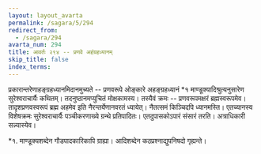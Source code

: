 ```yaml
---
layout: layout_avarta
permalink: /sagara/5/294
redirect_from:
  - /sagara/294
avarta_num: 294
title: आवर्तः २९४ -- प्रणवे अहंग्रहध्यानम्
skip_title: false
index_terms: 
---
```


प्रकारान्तरेणाहङ्ग्रहध्यानमिदानमुच्यते -- प्रणवरूपे ओङ्कारे अहङ्ग्रहध्यानं *१ माण्डूक्यादिश्रुत्यनुसारेण सुरेश्वराचार्यैः कथितम्। तदनुष्ठानमप्युचितं मोक्षकामस्य। तस्यैवं
क्रमः -- प्रणवरूपमक्षरं ब्रह्मस्वरूपमेव। तादृशप्रणवस्वरूपं ब्रह्म अहमेव इति
नैरन्तर्येणानवरतं ध्यायेत्। नैतत्समं किञ्चिदपि ध्यानमस्ति। एतच्यानस्य
विशेषक्रमः सुरेश्वराचार्यैः पञ्चीकरणाख्ये ग्रन्थे प्रतिपादितः। एतदुपासकोऽपारं संसारं तरति। अत्राधिकारी सन्न्यास्येव।

<div class="footnote" markdown="1">
*१. माण्डूक्यशब्देन गौडपादकारिकापि ग्राह्या। आदिशब्देन कठप्रश्नाद्युपनिषदो गृह्यन्ते।
</div>
